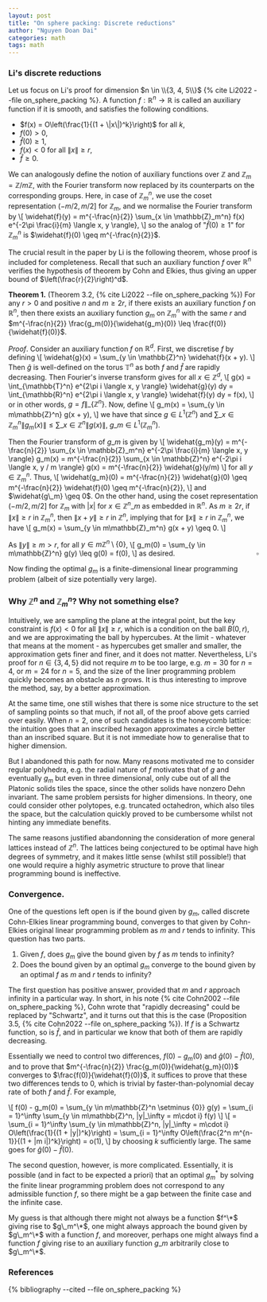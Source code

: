 ```yaml
---
layout: post
title: "On sphere packing: Discrete reductions"
author: "Nguyen Doan Dai"
categories: math
tags: math
---
```


### Li's discrete reductions

Let us focus on Li's proof for dimension $n \in \\{3, 4, 5\\}$ {% cite Li2022 --file on_sphere_packing %}. A function $f : \mathbb{R}^n \to \mathbb{R}$ is called an auxiliary function if it is smooth, and satisfies the following conditions.
- $f(x) = O\left(\frac{1}{(1 + \|x\|)^k}\right)$ for all $k$, 
- $f(0) > 0$, 
- $\widehat{f}(0) \geq 1$,
- $f(x) < 0$ for all $\|x\| \geq r$,
- $\widehat{f} \geq 0$.

We can analogously define the notion of auxiliary functions over $\mathbb{Z}$ and $\mathbb{Z}_m = \mathbb{Z}/m\mathbb{Z}$, with the Fourier transform now replaced by its counterparts on the corresponding groups. Here, in case of $\mathbb{Z}_m^n$, we use the coset representation $(-m/2, m/2]$ for $\mathbb{Z}_m$, and we normalise the Fourier transform by 
\\[
    \widehat{f}(y) = m^{-\frac{n}{2}} \sum\_{x \in \mathbb{Z}_m^n} f(x) e^{-2\pi \frac{i}{m} \langle x, y \rangle},
\\]
so the analog of "$\widehat{f}(0) \geq 1$" for $\mathbb{Z}_m^n$ is $\widehat{f}(0) \geq m^{-\frac{n}{2}}$.

The crucial result in the paper by Li is the following theorem, whose proof is included for completeness. Recall that such an auxiliary function $f$ over $\mathbb{R}^n$ verifies the hypothesis of theorem by Cohn and Elkies, thus giving an upper bound of $\left(\frac{r}{2}\right)^d$.

**Theorem 1.** (Theorem 3.2, {% cite Li2022 --file on_sphere_packing %}) For any $r > 0$ and positive $n$ and $m \geq 2r$, if there exists an auxiliary function $f$ on $\mathbb{R}^n$, then there exists an auxiliary function $g_m$ on $\mathbb{Z}_m^n$ with the same $r$ and $m^{-\frac{n}{2}} \frac{g_m(0)}{\widehat{g_m}(0)} \leq \frac{f(0)}{\widehat{f}(0)}$.

_Proof_. Consider an auxiliary function $f$ on $\mathbb{R}^d$. First, we discretise $f$ by defining 
\\[
    \widehat{g}(x) = \sum_{y \in \mathbb{Z}^n} \widehat{f}(x + y).
\\]
Then $\widehat{g}$ is well-defined on the torus $\mathbb{T}^n$ as both $f$ and $\widehat{f}$ are rapidly decreasing. Then Fourier's inverse transform gives for all $x \in \mathbb{Z}^d$,
\\[
    g(x) = \int_{\mathbb{T}^n} e^{2\pi i \langle x, y \rangle} \widehat{g}(y) dy = \int_{\mathbb{R}^n} e^{2\pi i \langle x, y \rangle} \widehat{f}(y) dy = f(x),
\\]
or in other words, $g = f \Big\|\_\{\mathbb{Z}^n\}$. Now, define
\\[
    g_m(x) = \sum_{y \in m\mathbb{Z}^n} g(x + y),
\\]
we have that since $g \in L^1(\mathbb{Z}^n)$ and $\sum\_{x \in \mathbb{Z}_m^n} \|g_m(x)\| \leq \sum\_{x \in \mathbb{Z}^n} \|g(x)\|$, $g\_m \in L^1(\mathbb{Z}_m^n)$.

Then the Fourier transform of $g\_m$ is given by
\\[
    \widehat{g\_m}(y) = m^{-\frac{n}{2}} \sum\_{x \in \mathbb{Z}_m^n} e^{-2\pi \frac{i}{m} \langle x, y \rangle} g\_m(x) = m^{-\frac{n}{2}} \sum\_{x \in \mathbb{Z}^n} e^{-2\pi i \langle x, y / m \rangle} g(x) = m^{-\frac{n}{2}} \widehat{g}(y/m)
\\]
for all $y \in \mathbb{Z}_m^n$. Thus, 
\\[
    \widehat{g\_m}(0) = m^{-\frac{n}{2}} \widehat{g}(0) \geq m^{-\frac{n}{2}} \widehat{f}(0) \geq m^{-\frac{n}{2}}, 
\\]
and $\widehat{g\_m} \geq 0$. On the other hand, using the coset representation $(-m/2, m/2]$ for $\mathbb{Z}_m$ with $|x|$ for $x \in \mathbb{Z}^n\_m$ as embedded in $\mathbb{R}^n$. As $m \geq 2r$, if $\|x\| \geq r$ in $\mathbb{Z}_m^n$, then $\|x + y\| \geq r$ in $\mathbb{Z}^n$, implying that for $\|x\| \geq r$ in $\mathbb{Z}_m^n$, we have
\\[
    g\_m(x) = \sum\_{y \in m\mathbb{Z}_m^n} g(x + y) \geq 0.
\\]

As $\| y \| \geq m > r$, for all $y \in m\mathbb{Z}^n \setminus \{0\}$, 
\\[
    g\_m(0) = \sum\_{y \in m\mathbb{Z}^n} g(y) \leq g(0) = f(0),
\\]
as desired. <span style="float:right;">$\square$</span>

Now finding the optimal $g_m$ is a finite-dimensional linear programming problem (albeit of size potentially very large).

### Why $\mathbb{Z}^n$ and $\mathbb{Z}_m^n$? Why not something else?

Intuitively, we are sampling the plane at the integral point, but the key constraint is $f(x) < 0$ for all $\|x\| \geq r$, which is a condition on the ball $B(0, r)$, and we are approximating the ball by hypercubes. At the limit - whatever that means at the moment - as hypercubes get smaller and smaller, the approximation gets finer and finer, and it does not matter. Nevertheless, Li's proof for $n \in \{3, 4, 5\}$ did not require $m$ to be too large, e.g. $m = 30$ for $n = 4$, or $m = 24$ for $n = 5$, and the size of the liner programming problem quickly becomes an obstacle as $n$ grows. It is thus interesting to improve the method, say, by a better approximation.

At the same time, one still wishes that there is some nice structure to the set of sampling points so that much, if not all, of the proof above gets carried over easily. When $n = 2$, one of such candidates is the honeycomb lattice: the intuition goes that an inscribed hexagon approximates a circle better than an inscribed square. But it is not immediate how to generalise that to higher dimension.

But I abandoned this path for now. Many reasons motivated me to consider regular polyhedra, e.g. the radial nature of $f$ motivates that of $g$ and eventually $g_m$ but even in three dimensional, only cube out of all the Platonic solids tiles the space, since the other solids have nonzero Dehn invariant. The same problem persists for higher dimensions. In theory, one could consider other polytopes, e.g. truncated octahedron, which also tiles the space, but the calculation quickly proved to be cumbersome whilst not hinting any immediate benefits.

The same reasons justified abandonning the consideration of more general lattices instead of $\mathbb{Z}^n$. The lattices being conjectured to be optimal have high degrees of symmetry, and it makes little sense (whilst still possible!) that one would require a highly asymetric structure to prove that linear programming bound is ineffective.

### Convergence.

One of the questions left open is if the bound given by $g_m$, called discrete Cohn-Elkies linear programming bound, converges to that given by Cohn-Elkies original linear programming problem as $m$ and $r$ tends to infinity. This question has two parts.
1. Given $f$, does $g_m$ give the bound given by $f$ as $m$ tends to infinity?
2. Does the bound given by an optimal $g_m$ converge to the bound given by an optimal $f$ as $m$ and $r$ tends to infinity?

The first question has positive answer, provided that $m$ and $r$ approach infinity in a particular way. In short, in his note {% cite Cohn2002 --file on_sphere_packing %}, Cohn wrote that "rapidly decreasing" could be replaced by "Schwartz", and it turns out that this is the case (Proposition 3.5, {% cite Cohn2022 --file on_sphere_packing %}). If $f$ is a Schwartz function, so is $\widehat{f}$, and in particular we know that both of them are rapidly decreasing.

Essentially we need to control two differences, $f(0) - g_m(0)$ and $\widehat{g}(0) - \widehat{f}(0)$, and to prove that $m^{-\frac{n}{2}} \frac{g_m(0)}{\widehat{g_m}(0)}$ converges to $\frac{f(0)}{\widehat{f}(0)}$, it suffices to prove that these two differences tends to $0$, which is trivial by faster-than-polynomial decay rate of both $f$ and $\widehat{f}$. For example, 

\\[
    f(0) - g_m(0) = \sum\_{y \in m\mathbb{Z}^n \setminus \{0\}} g(y) = \sum\_{i = 1}^\infty \sum\_{y \in m\mathbb{Z}^n, \|y\|\_\infty = m\cdot i} f(y)
\\]
\\[
    = \sum\_{i = 1}^\infty \sum\_{y \in m\mathbb{Z}^n, \|y\|\_\infty = m\cdot i} O\left(\frac{1}{(1 + \|y\|)^k}\right) = \sum\_{i = 1}^\infty O\left(\frac{2^n m^{n-1}}{(1 + \|m i\|)^k}\right) = o(1),
\\]
by choosing $k$ sufficiently large. The same goes for $\widehat{g}(0) - \widehat{f}(0)$.

The second question, however, is more complicated. Essentially, it is possible (and in fact to be expected a priori) that an optimal $g_m^*$ by solving the finite linear programming problem does not correspond to any admissible function $f$, so there might be a gap between the finite case and the infinite case.

My guess is that although there might not always be a function $f^\*$ giving rise to $g\_m^\*$, one might always approach the bound given by $g\_m^\*$ with a function $f$, and moreover, perhaps one might always find a function $f$ giving rise to an auxiliary function $g\_m$ arbitrarily close to $g\_m^\*$.

### References

{% bibliography --cited --file on_sphere_packing %}